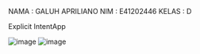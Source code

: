 NAMA : GALUH APRILIANO
NIM : E41202446
KELAS : D


Explicit IntentApp


![image](https://user-images.githubusercontent.com/74762636/137495383-caa7041a-9bff-4653-9beb-3a2f6be60143.png)
![image](https://user-images.githubusercontent.com/74762636/137495844-dc8024da-9d1b-45a7-afc9-89b7baf983b5.png)
